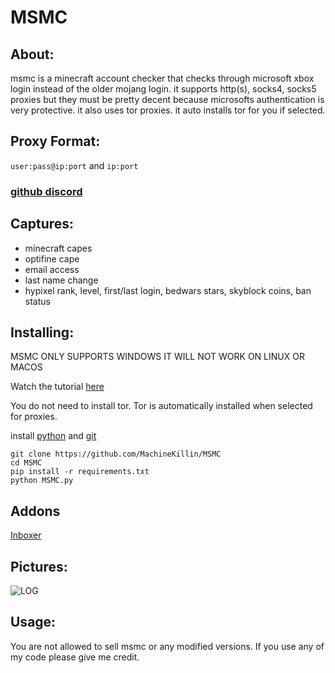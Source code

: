 # MSMC
## About:
msmc is a minecraft account checker that checks through microsoft xbox login instead of the older mojang login.
it supports http(s), socks4, socks5 proxies but they must be pretty decent because microsofts authentication is very protective. it also uses tor proxies. it auto installs tor for you if selected.

## Proxy Format:
`user:pass@ip:port` and `ip:port`

### [github discord](https://discord.com/invite/JcAvQc797r)

## Captures:
- minecraft capes
- optifine cape
- email access
- last name change
- hypixel rank, level, first/last login, bedwars stars, skyblock coins, ban status

## Installing:
MSMC ONLY SUPPORTS WINDOWS IT WILL NOT WORK ON LINUX OR MACOS

Watch the tutorial [here](https://youtu.be/R4ivtEXpC_0)

You do not need to install tor. Tor is automatically installed when selected for proxies.

install [python](https://www.python.org/downloads/) and [git](https://git-scm.com/download/win)
```
git clone https://github.com/MachineKillin/MSMC
cd MSMC
pip install -r requirements.txt
python MSMC.py
```

## Addons
[Inboxer](https://github.com/PgerTools/MSMC-Inbox)

## Pictures:
![LOG](https://i.imgur.com/vq98m24.png)

## Usage:
You are not allowed to sell msmc or any modified versions. If you use any of my code please give me credit.
